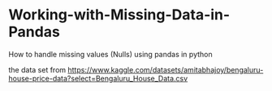 # Working-with-Missing-Data-in-Pandas
How to handle missing values (Nulls) using pandas in python 

the data set from https://www.kaggle.com/datasets/amitabhajoy/bengaluru-house-price-data?select=Bengaluru_House_Data.csv
